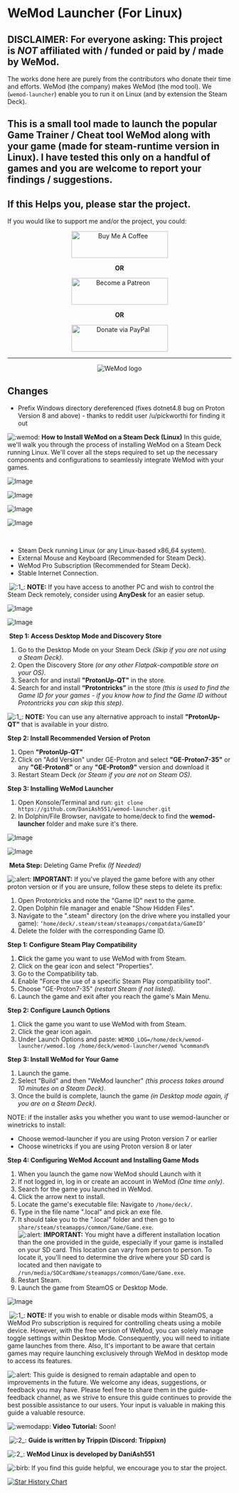 # WeMod Launcher (For Linux)

## DISCLAIMER: For everyone asking: This project is *NOT* affiliated with / funded or paid by / made by WeMod.
The works done here are purely from the contributors who donate their time and efforts. WeMod (the company) makes WeMod (the mod tool). We (`wemod-launcher`) enable you to run it on Linux (and by extension the Steam Deck).

## This is a small tool made to launch the popular Game Trainer / Cheat tool WeMod along with your game (made for steam-runtime version in Linux). I have tested this only on a handful of games and you are welcome to report your findings / suggestions.

## If this Helps you, please star the project.
If you would like to support me and/or the project, you could:
<br/>
<p align="center">
  <a href="https://www.buymeacoffee.com/TIjUvF1" target="_blank"><img src="https://cdn.buymeacoffee.com/buttons/v2/default-violet.png" alt="Buy Me A Coffee" style="height: 60px !important;width: 217px !important;" ></a>
</p>
<p align="center"><b>OR</b></p>

<p align="center">
  <a href="https://www.patreon.com/daniash551" target="_blank"><img src="https://c5.patreon.com/external/logo/become_a_patron_button.png" alt="Become a Patreon" style="height: 60px !important;width: 217px !important;" ></a>
</p>
<p align="center"><b>OR</b></p>

<p align="center">
  <a href="https://www.paypal.com/donate/?hosted_button_id=D7Y43PT9HUEUY" target="_blank"><img src="https://www.paypalobjects.com/en_US/i/btn/btn_donateCC_LG.gif" alt="Donate via PayPal" style="height: 60px !important;width: 217px !important;" ></a>
</p>

<hr/>

<p align="center">
  <img src="https://www.wemod.com/static/images/wemod-logo-40777eae11.webp" alt="WeMod logo"/>
</p>

## Changes
- Prefix Windows directory dereferenced (fixes dotnet4.8 bug on Proton Version 8 and above) - thanks to reddit user /u/pickworthi for finding it out

![:wemod:](https://cdn.discordapp.com/emojis/761419420211740672.webp?size=44&quality=lossless) **How to Install WeMod on a Steam Deck (Linux)** In this guide, we'll walk you through the process of installing WeMod on a Steam Deck running Linux. We'll cover all the steps required to set up the necessary components and configurations to seamlessly integrate WeMod with your games. ‎

![Image](https://media.discordapp.net/attachments/1148707740953362583/1148728375444258956/sl.png?width=550&height=17)

![Image](https://media.discordapp.net/attachments/1148707740953362583/1148728445338124338/123.jpg?width=550&height=309)

![Image](https://media.discordapp.net/attachments/1148707740953362583/1148728475117690960/sl.png?width=550&height=17)

![Image](https://media.discordapp.net/attachments/1148707740953362583/1148728565966311424/1.png?width=550&height=46)

‎

*   Steam Deck running Linux (or any Linux-based x86\_64 system).
*   External Mouse and Keyboard (Recommended for Steam Deck).
*   WeMod Pro Subscription (Recommended for Steam Deck).
*   Stable Internet Connection.

‎ ![:1_:](https://cdn.discordapp.com/emojis/1113579886439833690.webp?size=44&quality=lossless) **NOTE:** If you have access to another PC and wish to control the Steam Deck remotely, consider using **AnyDesk** for an easier setup. ‎‎

![Image](https://media.discordapp.net/attachments/1148707740953362583/1148728689358557184/sl.png?width=550&height=17)

![Image](https://media.discordapp.net/attachments/1148707740953362583/1148728715765886976/3.png?width=550&height=46)

‎ **Step 1: Access Desktop Mode and Discovery Store**

1.  Go to the Desktop Mode on your Steam Deck _(Skip if you are not using a Steam Deck)_.
2.  Open the Discovery Store _(or any other Flatpak-compatible store on your OS)_.
3.  Search for and install **"ProtonUp-QT"** in the store.
4.  Search for and install **“Protontricks”** in the store _(this is used to find the Game ID for your games - if you know how to find the Game ID without Protontricks you can skip this step)_.

![:1_:](https://cdn.discordapp.com/emojis/1113579886439833690.webp?size=44&quality=lossless) **NOTE:** You can use any alternative approach to install **"ProtonUp-QT"** that is available in your distro.

**Step 2: Install Recommended Version of Proton**

1.  Open **"ProtonUp-QT"**
2.  Click on "Add Version" under GE-Proton and select **"GE-Proton7-35"** or any **"GE-Proton8"** or  any **"GE-Proton9"** version and download it
3.  Restart Steam Deck _(or Steam if you are not on Steam OS)_.

**Step 3: Installing WeMod Launcher**

1.  Open Konsole/Terminal and run: `git clone https://github.com/DaniAsh551/wemod-launcher.git`
2.  In Dolphin/File Browser, navigate to home/deck to find the **wemod-launcher** folder and make sure it's there. ‎

![Image](https://media.discordapp.net/attachments/1148707740953362583/1148728815854563388/sl.png?width=550&height=17)

![Image](https://media.discordapp.net/attachments/1148707740953362583/1148728863829016666/2.png?width=550&height=46)

‎ **Meta Step:** Deleting Game Prefix _(If Needed)_

![:alert:](https://cdn.discordapp.com/emojis/1049837871772729354.webp?size=44&quality=lossless) **IMPORTANT:** If you've played the game before with any other proton version or if you are unsure, follow these steps to delete its prefix:

1.  Open Protontricks and note the "Game ID" next to the game.
2.  Open Dolphin file manager and enable "Show Hidden Files".
3.  Navigate to the ".steam" directory (on the drive where you installed your game): `‘home/deck/.steam/steam/steamapps/compatdata/GameID’`
4.  Delete the folder with the corresponding Game ID.

**Step 1: Configure Steam Play Compatibility**

1.  **C**lick the game you want to use WeMod with from Steam.
2.  Click on the gear icon and select "Properties".
3.  Go to the Compatibility tab.
4.  Enable "Force the use of a specific Steam Play compatibility tool".
5.  Choose "GE-Proton7-35" _(restart Steam if not listed)_.
6.  Launch the game and exit after you reach the game's Main Menu.

**Step 2: Configure Launch Options**

1.  Click the game you want to use WeMod with from Steam.
2.  Click the gear icon again.
3.  Under Launch Options and paste: `WEMOD_LOG=/home/deck/wemod-launcher/wemod.log /home/deck/wemod-launcher/wemod %command%`

**Step 3: Install WeMod for Your Game**

1.  Launch the game.
2.  Select "Build" and then "WeMod launcher" _(this process takes around 10 minutes on a Steam Deck)_.
3.  Once the build is complete, launch the game _(in Desktop mode again, if you are on a Steam Deck)_.

NOTE: if the installer asks you whether you want to use wemod-launcher or winetricks to install:
 - Choose wemod-launcher if you are using Proton version 7 or earlier
 - Choose winetricks if you are using Proton version 8 or later

**Step 4: Configuring WeMod Account and Installing Game Mods**

1.  When you launch the game now WeMod should Launch with it
2.  If not logged in, log in or create an account in WeMod _(One time only)_.
3.  Search for the game you launched in WeMod.
4.  Click the arrow next to install.
5.  Locate the game's executable file: Navigate to `/home/deck/`.
6.  Type in the file name ".local" and pick an exe file.
7.  It should take you to the ".local" folder and then go to `share/steam/steamapps/common/Game/Game.exe`.  
    ![:alert:](https://cdn.discordapp.com/emojis/1049837871772729354.webp?size=44&quality=lossless) **IMPORTANT:** You might have a different installation location than the one provided in the guide, especially if your game is installed on your SD card. This location can vary from person to person. To locate it, you'll need to determine the drive where your SD card is located and then navigate to `/run/media/SDCardName/steamapps/common/Game/Game.exe`.
8.  Restart Steam.
9.  Launch the game from SteamOS or Desktop Mode. ‎

![Image](https://media.discordapp.net/attachments/1148707740953362583/1148728947538923580/sl.png?width=550&height=17)

‎ ![:1_:](https://cdn.discordapp.com/emojis/1113579886439833690.gif?size=44&quality=lossless) **NOTE:** If you wish to enable or disable mods within SteamOS, a WeMod Pro subscription is required for controlling cheats using a mobile device. However, with the free version of WeMod, you can solely manage toggle settings within Desktop Mode. Consequently, you will need to initiate game launches from there. Also, It's important to be aware that certain games may require launching exclusively through WeMod in desktop mode to access its features.

![:alert:](https://cdn.discordapp.com/emojis/1049837871772729354.gif?size=44&quality=lossless) This guide is designed to remain adaptable and open to improvements in the future. We welcome any ideas, suggestions, or feedback you may have. Please feel free to share them in the ⁠guide-feedback channel, as we strive to ensure this guide continues to provide the best possible assistance to our users. Your input is valuable in making this guide a valuable resource.

‎![:wemodapp:](https://cdn.discordapp.com/emojis/761419274945953842.webp?size=44&quality=lossless) **Video Tutorial:** Soon!

‎ ![:2_:](https://cdn.discordapp.com/emojis/1113579884749529198.gif?size=44&quality=lossless) **Guide is written by Trippin (Discord: Trippixn)**

![:2_:](https://cdn.discordapp.com/emojis/1113579884749529198.gif?size=44&quality=lossless) **WeMod Linux is developed by DaniAsh551**

‎![:birb:](https://cdn.discordapp.com/emojis/999743709677633536.gif?size=44&quality=lossless) If you find this guide helpful, we encourage you to star the project.

[![Star History Chart](https://api.star-history.com/svg?repos=DaniAsh551/wemod-launcher&type=Date)](https://star-history.com/#DaniAsh551/wemod-launcher&Date)
